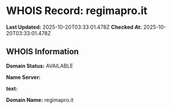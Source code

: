 # WHOIS Record: regimapro.it

**Last Updated:** 2025-10-20T03:33:01.478Z
**Checked At:** 2025-10-20T03:33:01.478Z

## WHOIS Information

**Domain Status:** AVAILABLE

**Name Server:** 

**text:** 

**Domain Name:** regimapro.it

